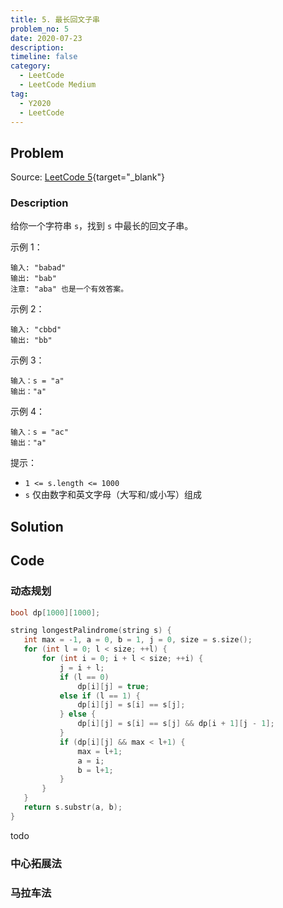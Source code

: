 ```yaml
---
title: 5. 最长回文子串
problem_no: 5
date: 2020-07-23
description: 
timeline: false
category:
  - LeetCode
  - LeetCode Medium
tag:
  - Y2020
  - LeetCode
---
```


<!-- Description. -->

<!-- more -->

## Problem

Source: [LeetCode 5](https://leetcode-cn.com/problems/longest-palindromic-substring/){target="_blank"}

### Description

给你一个字符串 `s`，找到 `s` 中最长的回文子串。

示例 1：

```text
输入: "babad"
输出: "bab"
注意: "aba" 也是一个有效答案。
```

示例 2：

```text
输入: "cbbd"
输出: "bb"
```

示例 3：

```text
输入：s = "a"
输出："a"
```

示例 4：

```text
输入：s = "ac"
输出："a"
```

提示：

- `1 <= s.length <= 1000`
- `s` 仅由数字和英文字母（大写和/或小写）组成

## Solution

## Code

### 动态规划

 ```cpp
bool dp[1000][1000];

string longestPalindrome(string s) {
    int max = -1, a = 0, b = 1, j = 0, size = s.size();
    for (int l = 0; l < size; ++l) {
        for (int i = 0; i + l < size; ++i) {
            j = i + l;
            if (l == 0)
                dp[i][j] = true;
            else if (l == 1) {
                dp[i][j] = s[i] == s[j];
            } else {
                dp[i][j] = s[i] == s[j] && dp[i + 1][j - 1];
            }
            if (dp[i][j] && max < l+1) {
                max = l+1;
                a = i;
                b = l+1;
            }
        }
    }
    return s.substr(a, b);
}
```

todo

### 中心拓展法

### 马拉车法

